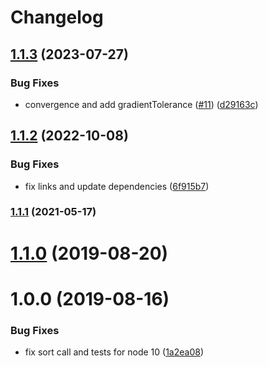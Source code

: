 # Changelog

## [1.1.3](https://github.com/mljs/fcnnls/compare/v1.1.2...v1.1.3) (2023-07-27)


### Bug Fixes

* convergence and add gradientTolerance ([#11](https://github.com/mljs/fcnnls/issues/11)) ([d29163c](https://github.com/mljs/fcnnls/commit/d29163c14186fb8b9803d5dfe12e81631a9fd5ed))

## [1.1.2](https://github.com/mljs/fcnnls/compare/v1.1.1...v1.1.2) (2022-10-08)


### Bug Fixes

* fix links and update dependencies ([6f915b7](https://github.com/mljs/fcnnls/commit/6f915b77021fc8ea775b35ef52a6e4fbc63ff4e4))

### [1.1.1](https://github.com/mljs/fcnnls/compare/v1.1.0...v1.1.1) (2021-05-17)

# [1.1.0](https://github.com/mljs/fcnnls/compare/v1.0.0...v1.1.0) (2019-08-20)



# 1.0.0 (2019-08-16)


### Bug Fixes

* fix sort call and tests for node 10 ([1a2ea08](https://github.com/mljs/fcnnls/commit/1a2ea08))
